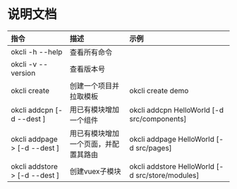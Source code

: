 # 说明文档
|指令|描述|示例|
|:-|:-|:-|
|okcli -h --help|查看所有命令||
|okcli -v --version|查看版本号||
|okcli create <project>|创建一个项目并拉取模板|okcli create demo|
|okcli addcpn <name> [-d --dest <dest>]|用已有模块增加一个组件|okcli addcpn HelloWorld [-d src/components]|
|okcli addpage <page>> [-d --dest <dest>]|用已有模块增加一个页面，并配置其路由|okcli addpage HelloWorld [-d src/pages]|
|okcli addstore <store>> [-d --dest <dest>]|创建vuex子模块|okcli addstore HelloWorld [-d src/store/modules]|